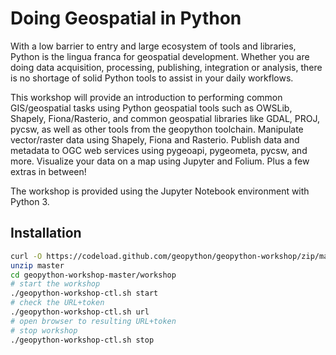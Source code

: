 # Doing Geospatial in Python

With a low barrier to entry and large ecosystem of tools and libraries, Python is the lingua franca for geospatial development. Whether you are doing data acquisition, processing, publishing, integration or analysis, there is no shortage of solid Python tools to assist in your daily workflows.

This workshop will provide an introduction to performing common GIS/geospatial tasks using Python geospatial tools such as OWSLib, Shapely, Fiona/Rasterio, and common geospatial libraries like GDAL, PROJ, pycsw, as well as other tools from the geopython toolchain. Manipulate vector/raster data using Shapely, Fiona and Rasterio. Publish data and metadata to OGC web services using pygeoapi, pygeometa, pycsw, and more. Visualize your data on a map using Jupyter and Folium. Plus a few extras in between!

The workshop is provided using the Jupyter Notebook environment with Python 3.

## Installation

```bash
curl -O https://codeload.github.com/geopython/geopython-workshop/zip/master
unzip master
cd geopython-workshop-master/workshop
# start the workshop
./geopython-workshop-ctl.sh start
# check the URL+token
./geopython-workshop-ctl.sh url
# open browser to resulting URL+token
# stop workshop
./geopython-workshop-ctl.sh stop
```
